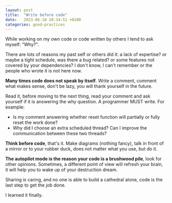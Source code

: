 ```yaml
---
layout: post
title:  "Write before code"
date:   2023-06-18 20:34:51 +0200
categories: good-practices
---
```


While working on my own code or code written by others I tend to ask myself: "Why?".

There are lots of reasons my past self or others did it: a lack of expertise? or 
maybe a tight schedule, was there a bug related? or some features not covered by your 
dependencies? I don't know, I can't remember or the people who wrote it is not here now.

**Many times code does not speak by itself**. Write a comment, comment what 
makes sense, don't be lazy, you will thank yourself in the future. 

Read it, before moving to the next thing, read your comment and ask yourself if it is answering the 
why question. A programmer MUST write. For example:

* Is my comment answering whether reset function will partially or fully reset the work done?
* Why did I choose an extra scheduled thread? Can I improve the communication between these two threads?

**Think before code**, that's it. Make diagrams (nothing fancy), talk in front of a mirror or 
to your rubber duck, does not matter what you use, but do it. 

**The autopilot mode is the reason your code is a brushwood pile**, look for other opinions. Sometimes, 
a different point of view will refresh your brain, it will help you to wake up of your destruction dream.

Sharing is caring, and no one is able to build a cathedral alone, code is the last step to get the job done.

I learned it finally.